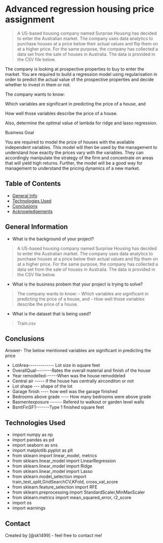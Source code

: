 # Advanced regression housing price assignment
> A US-based housing company named Surprise Housing has decided to enter the Australian market. The company uses data analytics to purchase houses at a price below their actual values and flip them on at a higher price. For the same purpose, the company has collected a data set from the sale of houses in Australia. The data is provided in the CSV file below.

 

The company is looking at prospective properties to buy to enter the market. You are required to build a regression model using regularisation in order to predict the actual value of the prospective properties and decide whether to invest in them or not.

 

The company wants to know:

Which variables are significant in predicting the price of a house, and

How well those variables describe the price of a house.

 

Also, determine the optimal value of lambda for ridge and lasso regression.

 

Business Goal 

 

You are required to model the price of houses with the available independent variables. This model will then be used by the management to understand how exactly the prices vary with the variables. They can accordingly manipulate the strategy of the firm and concentrate on areas that will yield high returns. Further, the model will be a good way for management to understand the pricing dynamics of a new market. 


## Table of Contents
* [General Info](#general-information)
* [Technologies Used](#technologies-used)
* [Conclusions](#conclusions)
* [Acknowledgements](#acknowledgements)

<!-- You can include any other section that is pertinent to your problem -->

## General Information
- What is the background of your project?
> A US-based housing company named Surprise Housing has decided to enter the Australian market. The company uses data analytics to purchase houses at a price below their actual values and flip them on at a higher price. For the same purpose, the company has collected a data set from the sale of houses in Australia. The data is provided in the CSV file below.
- What is the business probem that your project is trying to solve?
> The company wants to know:
    - Which variables are significant in predicting the price of a house, and
    - How well those variables describe the price of a house.
- What is the dataset that is being used?
> Train.csv

<!-- You don't have to answer all the questions - just the ones relevant to your project. -->

## Conclusions
Answer- The below mentioned variables are significant in predicting the price
- LotArea------------- Lot size in square feet
- OverallQual--------Rates the overall material and finish of the house
- Year remodelled------When was the house remoddeled
- Central air -----  if the house has centrally airconditon or not
- Lot shape --- shape of the lot 
- Garage finish ---- how well was the garage finished 
- Bedrooms above grade ---- How many bedrooms were above grade 
- Basmentexposure ------ Refered to walkout or garden level walls 
- BsmtFinSF1-------Type 1 finished square feet

<!-- You don't have to answer all the questions - just the ones relevant to your project. -->


## Technologies Used
- import numpy as np
- import pandas as pd
- import seaborn as sns
- import matplotlib.pyplot as plt
- from sklearn import linear_model, metrics
- from sklearn.linear_model import LinearRegression
- from sklearn.linear_model import Ridge
- from sklearn.linear_model import Lasso
- from sklearn.model_selection import train_test_split,GridSearchCV,KFold, cross_val_score
- from sklearn.feature_selection import RFE
- from sklearn.preprocessing import StandardScaler,MinMaxScaler
- from sklearn.metrics import mean_squared_error, r2_score
- import os
- import warnings

<!-- As the libraries versions keep on changing, it is recommended to mention the version of library used in this project -->


## Contact
Created by [@sk1499] - feel free to contact me!


<!-- Optional -->
<!-- ## License -->
<!-- This project is open source and available under the [... License](). -->

<!-- You don't have to include all sections - just the one's relevant to your project -->
